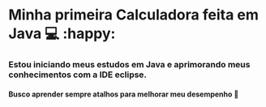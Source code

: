 # Minha primeira Calculadora feita em Java :computer: :happy:



### Estou iniciando meus estudos em Java e aprimorando meus conhecimentos com a IDE eclipse.

####  Busco aprender sempre atalhos para melhorar meu desempenho :muscle:




